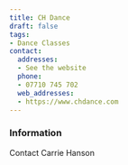 ```yaml
---
title: CH Dance
draft: false
tags:
- Dance Classes
contact:
  addresses:
  - See the website
  phone:
  - 07710 745 702
  web_addresses:
  - https://www.chdance.com
---
```


### Information
Contact Carrie Hanson

